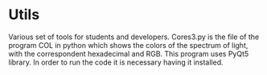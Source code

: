 # Utils
Various set of tools for students and developers. 
Cores3.py is the file of the program COL in python which shows the colors of the spectrum of light, with the correspondent hexadecimal and RGB.
This program uses PyQt5 library. In order to run the code it is necessary having it installed.
